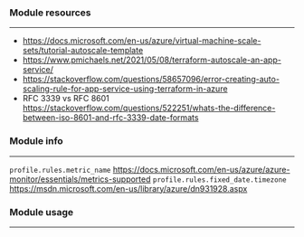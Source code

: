 

### Module resources
---
* https://docs.microsoft.com/en-us/azure/virtual-machine-scale-sets/tutorial-autoscale-template
* https://www.pmichaels.net/2021/05/08/terraform-autoscale-an-app-service/
* https://stackoverflow.com/questions/58657096/error-creating-auto-scaling-rule-for-app-service-using-terraform-in-azure
* RFC 3339 vs RFC 8601
  https://stackoverflow.com/questions/522251/whats-the-difference-between-iso-8601-and-rfc-3339-date-formats

### Module info
---

`profile.rules.metric_name` https://docs.microsoft.com/en-us/azure/azure-monitor/essentials/metrics-supported
`profile.rules.fixed_date.timezone` https://msdn.microsoft.com/en-us/library/azure/dn931928.aspx

### Module usage
---

